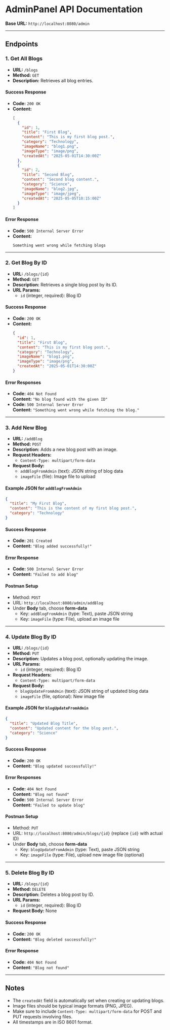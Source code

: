 # AdminPanel API Documentation

**Base URL:** `http://localhost:8080/admin`

---

## Endpoints

### 1. Get All Blogs

- **URL:** `/blogs`
- **Method:** `GET`
- **Description:** Retrieves all blog entries.

#### Success Response

- **Code:** `200 OK`
- **Content:**  
  ```json
  [
    {
      "id": 1,
      "title": "First Blog",
      "content": "This is my first blog post.",
      "category": "Technology",
      "imageName": "blog1.png",
      "imageType": "image/png",
      "createdAt": "2025-05-01T14:30:00Z"
    },
    {
      "id": 2,
      "title": "Second Blog",
      "content": "Second blog content.",
      "category": "Science",
      "imageName": "blog2.jpg",
      "imageType": "image/jpeg",
      "createdAt": "2025-05-05T10:15:00Z"
    }
  ]
  ```

#### Error Response

- **Code:** `500 Internal Server Error`
- **Content:**  
  ```
  Something went wrong while fetching blogs
  ```

---

### 2. Get Blog By ID

- **URL:** `/blogs/{id}`
- **Method:** `GET`
- **Description:** Retrieves a single blog post by its ID.
- **URL Params:**  
  - `id` (integer, required): Blog ID

#### Success Response

- **Code:** `200 OK`
- **Content:**  
  ```json
  {
    "id": 1,
    "title": "First Blog",
    "content": "This is my first blog post.",
    "category": "Technology",
    "imageName": "blog1.png",
    "imageType": "image/png",
    "createdAt": "2025-05-01T14:30:00Z"
  }
  ```

#### Error Responses

- **Code:** `404 Not Found`  
  **Content:** `"No blog found with the given ID"`
- **Code:** `500 Internal Server Error`  
  **Content:** `"Something went wrong while fetching the blog."`

---

### 3. Add New Blog

- **URL:** `/addBlog`
- **Method:** `POST`
- **Description:** Adds a new blog post with an image.
- **Request Headers:**  
  - `Content-Type: multipart/form-data`
- **Request Body:**  
  - `addBlogFromAdmin` (text): JSON string of blog data  
  - `imageFile` (file): Image file to upload

#### Example JSON for `addBlogFromAdmin`

```json
{
  "title": "My First Blog",
  "content": "This is the content of my first blog post.",
  "category": "Technology"
}
```

#### Success Response

- **Code:** `201 Created`
- **Content:** `"Blog added successfully!"`

#### Error Response

- **Code:** `500 Internal Server Error`
- **Content:** `"Failed to add blog"`

#### Postman Setup

- Method: `POST`
- URL: `http://localhost:8080/admin/addBlog`
- Under **Body** tab, choose **form-data**
  - Key: `addBlogFromAdmin` (type: Text), paste JSON string
  - Key: `imageFile` (type: File), upload an image file

---

### 4. Update Blog By ID

- **URL:** `/blogs/{id}`
- **Method:** `PUT`
- **Description:** Updates a blog post, optionally updating the image.
- **URL Params:**  
  - `id` (integer, required): Blog ID
- **Request Headers:**  
  - `Content-Type: multipart/form-data`
- **Request Body:**  
  - `blogUpdateFromAdmin` (text): JSON string of updated blog data  
  - `imageFile` (file, optional): New image file

#### Example JSON for `blogUpdateFromAdmin`

```json
{
  "title": "Updated Blog Title",
  "content": "Updated content for the blog post.",
  "category": "Science"
}
```

#### Success Response

- **Code:** `200 OK`
- **Content:** `"Blog updated successfully!"`

#### Error Responses

- **Code:** `404 Not Found`  
  **Content:** `"Blog not found"`
- **Code:** `500 Internal Server Error`  
  **Content:** `"Failed to update blog"`

#### Postman Setup

- Method: `PUT`
- URL: `http://localhost:8080/admin/blogs/{id}` (replace `{id}` with actual ID)
- Under **Body** tab, choose **form-data**
  - Key: `blogUpdateFromAdmin` (type: Text), paste JSON string
  - Key: `imageFile` (type: File), upload new image file (optional)

---

### 5. Delete Blog By ID

- **URL:** `/blogs/{id}`
- **Method:** `DELETE`
- **Description:** Deletes a blog post by ID.
- **URL Params:**  
  - `id` (integer, required): Blog ID
- **Request Body:** None

#### Success Response

- **Code:** `200 OK`
- **Content:** `"Blog deleted successfully!"`

#### Error Response

- **Code:** `404 Not Found`
- **Content:** `"Blog not found"`

---

## Notes

- The `createdAt` field is automatically set when creating or updating blogs.
- Image files should be typical image formats (PNG, JPEG).
- Make sure to include `Content-Type: multipart/form-data` for POST and PUT requests involving files.
- All timestamps are in ISO 8601 format.
